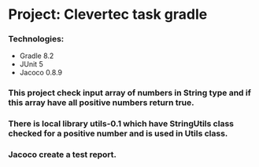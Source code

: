 # Project: Clevertec task gradle

### Technologies:
- Gradle 8.2
- JUnit 5
- Jacoco 0.8.9

### This project check input array of numbers in String type and if this array have all positive numbers return true.
### There is local library utils-0.1 which have StringUtils class checked for a positive number and is used in Utils class.
### Jacoco create a test report.

